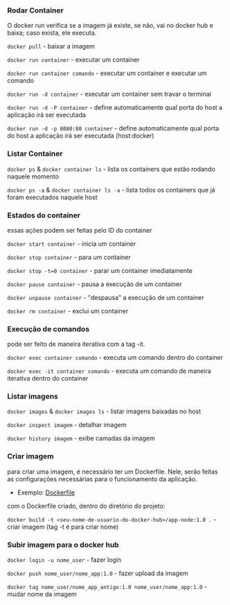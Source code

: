 ### Rodar Container

O docker run verifica se a imagem já existe, se não, vai no docker hub e baixa; caso exista, ele executa.

`docker pull` - baixar a imagem

`docker run container` - executar um container

`docker run container comando` - executar um container e executar um comando

`docker run -d container` - executar um container sem travar o terminal

`docker run -d -P container` - define automaticamente qual porta do host a aplicação irá ser executada

`docker run -d -p 8080:80 container` - define automaticamente qual porta do host a aplicação irá ser executada (host:docker)

### Listar Container

`docker ps` & `docker container ls` - lista os containers que estão rodando naquele momento

`docker ps -a` & `docker container ls -a` - lista todos os containers que já foram executados naquele host

### Estados do container

essas ações podem ser feitas pelo ID do container

`docker start container` - inicia um container

`docker stop container` - para um container

`docker stop -t=0 container` - parar um container imediatamente

`docker pause container` - pausa a execução de um container

`docker unpause container` - "despausa" a execução de um container

`docker rm container` - exclui um container

### Execução de comandos

pode ser feito de maneira iterativa com a tag -it.

`docker exec container comando` - executa um comando dentro do container

`docker exec -it container comando` - executa um comando de maneira iterativa dentro do container

### Listar imagens

`docker images` & `docker images ls` - listar imagens baixadas no host

`docker inspect imagem` - detalhar imagem

`docker history imagem` - exibe camadas da imagem

### Criar imagem

para criar uma imagem, é necessário ter um Dockerfile. Nele, serão feitas as configurações necessárias para o funcionamento da aplicação.

- Exemplo: <a href="https://github.com/Mizack/Macetes/blob/main/Dockerfile">Dockerfile</a>

com o Dockerfile criado, dentro do diretório do projeto:

`docker build -t <seu-nome-de-usuario-do-docker-hub>/app-node:1.0 .` - criar imagem (tag -t é para criar nome)

### Subir imagem para o docker hub

`docker login -u nome_user` - fazer login

`docker push nome_user/nome_app:1.0` - fazer upload da imagem

`docker tag nome_user/nome_app_antigo:1.0 nome_user/nome_app:1.0` - mudar nome da imagem
